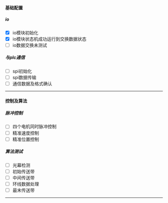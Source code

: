 #### 基础配置
##### io
- [x] io模块初始化
- [x] io模块状态机成功运行到交换数据状态
- [ ] io数据交换未测试

##### 与plc通信
- [ ] spi初始化
- [ ] spi数据传输
- [ ] 通信数据及格式确认
---
#### 控制及算法
##### 脉冲控制
- [ ] 四个电机同时脉冲控制
- [ ] 精准速度控制
- [ ] 精准位置控制

##### 算法测试
- [ ] 光幕检测
- [ ] 初始传送带
- [ ] 中间传送带
- [ ] 环线数据处理
- [ ] 最末传送带
---
